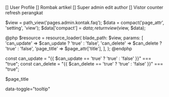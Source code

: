 [] User Profile
[] Rombak artikel
    [] Super admin edit author
[] Vistor counter refresh perangkat



$view = path_view('pages.admin.kontak.faq');
$data = compact('page_attr', 'setting', 'view');
$data['compact'] = $data;
return view($view, $data);

@php
    $resource = resource_loader(
        blade_path: $view,
        params: [
            'can_update' => $can_update ? 'true' : 'false',
            'can_delete' => $can_delete ? 'true' : 'false',
            'page_title' => $page_attr['title'],
        ],
    );
@endphp
<script src="{{ $resource }}"></script>

const can_update = "{{ $can_update == 'true' ? 'true' : 'false' }}" === "true";
const can_delete = "{{ $can_delete == 'true' ? 'true' : 'false' }}" === "true";

$page_title


data-toggle="tooltip"

<i class="fas fa-edit"></i></button>
<i class="fas fa-trash"></i></button>
